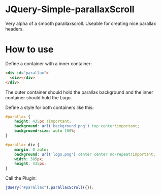 # JQuery-Simple-parallaxScroll
Very alpha of a smooth parallaxscroll. Useable for creating nice parallax headers.

# How to use
Define a container with a inner container:
```html
<div id="parallax">
  <div></div>
</div>
```
The outer container should hold the parallax background and the inner container should hold the Logo.

Define a style for both containers like this:

```css
#parallax {
    height: 435px !important;
    background: url('background.png') top center!important;
    background-size: auto 100%;
}

#parallax div {
    margin: 0 auto;
    background: url('logo.png') center center no-repeat!important;
    width: 385px;
    height: 435px;
}
```

Call the Plugin:

```javascript
jQuery("#parallax").parallaxScroll({});
```
